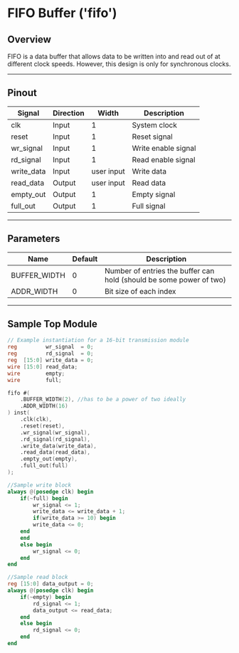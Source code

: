 # FIFO Buffer ('fifo')

## Overview
FIFO is a data buffer that allows data to be written into and read out of at different clock speeds. However, this design is only for synchronous clocks.

---

## Pinout

| Signal      | Direction | Width       | Description             |
|-------------|-----------|-------------|-------------------------|
| clk         | Input     | 1           | System clock            |
| reset       | Input     | 1           | Reset signal            |
| wr_signal   | Input     | 1           | Write enable signal     |
| rd_signal   | Input     | 1           | Read enable signal      |
| write_data  | Input     | user input  | Write data              |
| read_data   | Output    | user input  | Read data               |
| empty_out   | Output    | 1           | Empty signal            |
| full_out    | Output    | 1           | Full signal             |

---

## Parameters
| Name         | Default | Description                                                         |
|--------------|---------|---------------------------------------------------------------------|
| BUFFER_WIDTH | 0       | Number of entries the buffer can hold (should be some power of two) |
| ADDR_WIDTH   | 0       | Bit size of each index                                              |

---

## Sample Top Module

```verilog
// Example instantiation for a 16-bit transmission module
reg         wr_signal  = 0;
reg         rd_signal  = 0;
reg  [15:0] write_data = 0;
wire [15:0] read_data;
wire        empty;
wire        full;

fifo #(
    .BUFFER_WIDTH(2), //has to be a power of two ideally
    .ADDR_WIDTH(16)
) inst(
    .clk(clk),
    .reset(reset),
    .wr_signal(wr_signal),
    .rd_signal(rd_signal),
    .write_data(write_data),
    .read_data(read_data),
    .empty_out(empty),
    .full_out(full)
);

//Sample write block
always @(posedge clk) begin
    if(~full) begin
        wr_signal <= 1;
        write_data <= write_data + 1;
        if(write_data >= 10) begin
        write_data <= 0;
    end
    end
    else begin
        wr_signal <= 0;
    end
end

//Sample read block
reg [15:0] data_output = 0;
always @(posedge clk) begin
    if(~empty) begin
        rd_signal <= 1;
        data_output <= read_data;
    end
    else begin
        rd_signal <= 0;
    end
end

